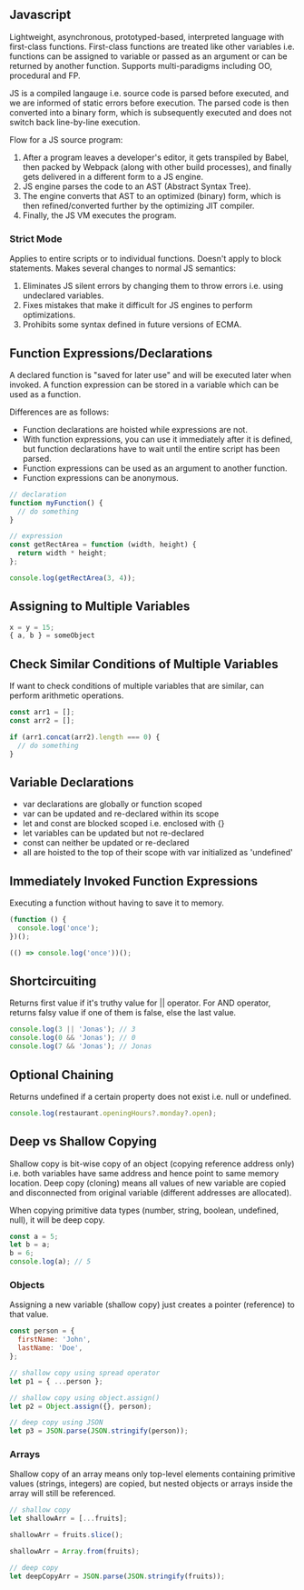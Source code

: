 ## Javascript

Lightweight, asynchronous, prototyped-based, interpreted language with first-class functions. First-class functions are treated like other variables i.e. functions can be assigned to variable or passed as an argument or can be returned by another function. Supports multi-paradigms including OO, procedural and FP.

JS is a compiled langauge i.e. source code is parsed before executed, and we are informed of static errors before execution. The parsed code is then converted into a binary form, which is subsequently executed and does not switch back line-by-line execution.

Flow for a JS source program:

1. After a program leaves a developer's editor, it gets transpiled by Babel, then packed by Webpack (along with other build processes), and finally gets delivered in a different form to a JS engine.
2. JS engine parses the code to an AST (Abstract Syntax Tree).
3. The engine converts that AST to an optimized (binary) form, which is then refined/converted further by the optimizing JIT compiler.
4. Finally, the JS VM executes the program.

### Strict Mode

Applies to entire scripts or to individual functions. Doesn't apply to block statements. Makes several changes to normal JS semantics:

1. Eliminates JS silent errors by changing them to throw errors i.e. using undeclared variables.
2. Fixes mistakes that make it difficult for JS engines to perform optimizations.
3. Prohibits some syntax defined in future versions of ECMA.

## Function Expressions/Declarations

A declared function is "saved for later use" and will be executed later when invoked. A function expression can be stored in a variable which can be used as a function.

Differences are as follows:

- Function declarations are hoisted while expressions are not.
- With function expressions, you can use it immediately after it is defined, but function declarations have to wait until the entire script has been parsed.
- Function expressions can be used as an argument to another function.
- Function expressions can be anonymous.

```js
// declaration
function myFunction() {
  // do something
}

// expression
const getRectArea = function (width, height) {
  return width * height;
};

console.log(getRectArea(3, 4));
```

## Assigning to Multiple Variables

```js
x = y = 15;
{ a, b } = someObject
```

## Check Similar Conditions of Multiple Variables

If want to check conditions of multiple variables that are similar, can perform arithmetic operations.

```js
const arr1 = [];
const arr2 = [];

if (arr1.concat(arr2).length === 0) {
  // do something
}
```

## Variable Declarations

- var declarations are globally or function scoped
- var can be updated and re-declared within its scope
- let and const are blocked scoped i.e. enclosed with {}
- let variables can be updated but not re-declared
- const can neither be updated or re-declared
- all are hoisted to the top of their scope with var initialized as 'undefined'

## Immediately Invoked Function Expressions

Executing a function without having to save it to memory.

```js
(function () {
  console.log('once');
})();

(() => console.log('once'))();
```

## Shortcircuiting

Returns first value if it's truthy value for || operator. For AND operator, returns falsy value if one of them is false, else the last value.

```javascript
console.log(3 || 'Jonas'); // 3
console.log(0 && 'Jonas'); // 0
console.log(7 && 'Jonas'); // Jonas
```

## Optional Chaining

Returns undefined if a certain property does not exist i.e. null or undefined.

```javascript
console.log(restaurant.openingHours?.monday?.open);
```

## Deep vs Shallow Copying

Shallow copy is bit-wise copy of an object (copying reference address only) i.e. both variables have same address and hence point to same memory location. Deep copy (cloning) means all values of new variable are copied and disconnected from original variable (different addresses are allocated).

When copying primitive data types (number, string, boolean, undefined, null), it will be deep copy.

```js
const a = 5;
let b = a;
b = 6;
console.log(a); // 5
```

### Objects

Assigning a new variable (shallow copy) just creates a pointer (reference) to that value.

```js
const person = {
  firstName: 'John',
  lastName: 'Doe',
};

// shallow copy using spread operator
let p1 = { ...person };

// shallow copy using object.assign()
let p2 = Object.assign({}, person);

// deep copy using JSON
let p3 = JSON.parse(JSON.stringify(person));
```

### Arrays

Shallow copy of an array means only top-level elements containing primitive values (strings, integers) are copied, but nested objects or arrays inside the array will still be referenced.

```js
// shallow copy
let shallowArr = [...fruits];

shallowArr = fruits.slice();

shallowArr = Array.from(fruits);

// deep copy
let deepCopyArr = JSON.parse(JSON.stringify(fruits));
```
